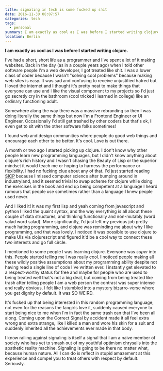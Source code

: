 ```yaml
---
title: signaling in tech is some fucked up shit
date: 2016-11-30 00:07:57
categories: tech
tags:
  - personal
summary: I am exactly as cool as I was before I started writing clojure.
location: Berlin
---
```

<strong>I am exactly as cool as I was before I started writing clojure.</strong>
<!-- more -->

I've had a short, short life as a programmer and I've spent a lot of it making websites. Back in the day (as in a couple years ago) when I told other software people I'm a web developer, I got treated like shit. I was a lower class of coder because I wasn't "solving cool problems" because making web sites is easy. It was sad and confusing to receive unjustified hatred but I loved the internet and I thought it's pretty neat to make things that everyone can use and I like the visual component to my projects so I'd just go secretly cry in the bathroom (cool tricked I learned in college) like an ordinary functioning adult.

Somewhere along the way there was a massive rebranding so then I was doing literally the same things but now I'm a Frontend Engineer or UI Engineer. Occasionally I'd still get trashed by other coders but that's ok, I even get to sit with the other software folks sometimes!

I found web and design communities where people do good web things and encourage each other to be better. It's cool. Love is out there.

A month or two ago I started picking up clojure. I don't know why other people learn new programming languages, but I didn't know anything about clojure's rich history and I wasn't chasing the Beauty of Lisp or the superior mindset it would teach me or hoping to harness the performance or flexibility. I had no fucking clue about any of that. I'd just started reading [SICP](https://mitpress.mit.edu/sicp) because I missed computer science after bumping around in industryland, and it seemed trivial to swap scheme for clojure while doing the exercises in the book and end up being competent at a language I heard rumours that people use sometimes rather than a language I knew people used never.

And I liked it! It was my first lisp and yeah coming from javascript and python I liked the quaint syntax, and the way everything is all about these couple of data structures, and thinking functionally and non-mutably (word salad word salad). More significantly, I'd just left my previous job pretty much hating programming, and clojure was reminding me about why I like programming, and that was lovely. I noticed it was possible to use clojure to make UIs via clojurescript and figured it'd be a cool way to connect these two interests and go full circle.

I mentioned to some people I was learning clojure. Everyone was _super_ into this. People started telling me I was really cool. I noticed people making all these wildly positive assumptions about my programming ability despite not having read a single line of code I've written ever. I instantly get elevated to a respect-worthy status for free and maybe for people who are used to being treated well that's not a big deal, but coming from being treated like trash after telling people I am a web person the contrast was super intense and really obvious. I felt like I stumbled into a mystery bizarro-verse where you get dignity by default. It was SO WEIRD.

It's fucked up that being interested in this random programming language, not even for the reasons the fangirls love it, suddenly caused everyone to start being nice to me when I'm in fact the same trash can that I've been all along. Coming upon the Correct Signal by accident made it all feel extra wrong and extra strange, like I killed a man and wore his skin for a suit and suddenly inherited all the achievements ever made in that body.

I know railing against signaling is itself a signal that I am a naive member of society who has yet to smash out of my youthful optimism chrysalis into the apathetic reality machine. Signaling is going to be there no matter what, because human nature. All I can do is reflect in stupid amazement at this experience and compel you to treat others with respect by default. Seriously.
